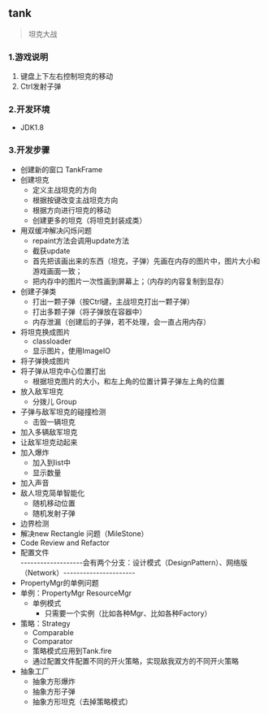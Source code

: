 ## tank
> 坦克大战

### 1.游戏说明
1. 键盘上下左右控制坦克的移动
2. Ctrl发射子弹

### 2.开发环境
- JDK1.8


### 3.开发步骤
- 创建新的窗口 TankFrame
- 创建坦克
  - 定义主战坦克的方向
  - 根据按键改变主战坦克方向
  - 根据方向进行坦克的移动
  - 创建更多的坦克（将坦克封装成类）
- 用双缓冲解决闪烁问题
  - repaint方法会调用update方法
  - 截获update
  - 首先把该画出来的东西（坦克，子弹）先画在内存的图片中，图片大小和游戏画面一致；
  - 把内存中的图片一次性画到屏幕上；（内存的内容复制到显存）
- 创建子弹类
  - 打出一颗子弹（按Ctrl键，主战坦克打出一颗子弹）
  - 打出多颗子弹（将子弹放在容器中）
  - 内存泄漏（创建后的子弹，若不处理，会一直占用内存）
- 将坦克换成图片
  - classloader
  - 显示图片，使用ImageIO
- 将子弹换成图片
- 将子弹从坦克中心位置打出
  - 根据坦克图片的大小，和左上角的位置计算子弹左上角的位置
- 放入敌军坦克
  - 分拨儿 Group
- 子弹与敌军坦克的碰撞检测
  - 击毁一辆坦克
- 加入多辆敌军坦克
- 让敌军坦克动起来
- 加入爆炸
  - 加入到list中
  - 显示数量
- 加入声音
- 敌人坦克简单智能化
  - 随机移动位置
  - 随机发射子弹
- 边界检测
- 解决new Rectangle 问题（MileStone）
- Code Review and Refactor
- 配置文件  
-------------------会有两个分支：设计模式（DesignPattern）、网络版（Network）----------------------
- PropertyMgr的单例问题
- 单例：PropertyMgr  ResourceMgr
  - 单例模式
    - 只需要一个实例（比如各种Mgr、比如各种Factory）
- 策略：Strategy
  - Comparable
  - Comparator
  - 策略模式应用到Tank.fire
  - 通过配置文件配置不同的开火策略，实现敌我双方的不同开火策略
- 抽象工厂
  - 抽象方形爆炸
  - 抽象方形子弹
  - 抽象方形坦克（去掉策略模式）